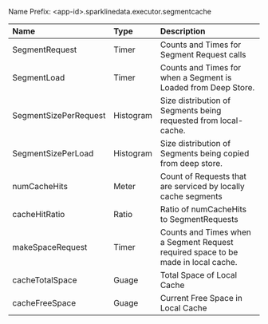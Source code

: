 <!-- --- title: Per Executor Cache Metrics -->


Name Prefix: &lt;app-id&gt;.sparklinedata.executor.segmentcache

| Name | Type | Description |
| :--- | :--- | :--- |
| SegmentRequest | Timer | Counts and Times for Segment Request calls |
| SegmentLoad | Timer | Counts and Times for when a Segment is Loaded from Deep Store. |
| SegmentSizePerRequest | Histogram | Size distribution of Segments being requested from local-cache. |
| SegmentSizePerLoad | Histogram | Size distribution of Segments being copied from deep store. |
| numCacheHits | Meter | Count of Requests that are serviced by locally cache segments |
| cacheHitRatio | Ratio | Ratio of numCacheHits to SegmentRequests |
| makeSpaceRequest | Timer | Counts and Times when a Segment Request required space to be made in local cache. |
| cacheTotalSpace | Guage | Total Space of Local Cache |
| cacheFreeSpace | Guage | Current Free Space in Local Cache |

#### 



